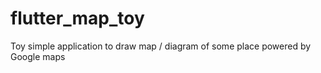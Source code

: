 # flutter_map_toy
Toy simple application to draw map / diagram of some place powered by Google maps
